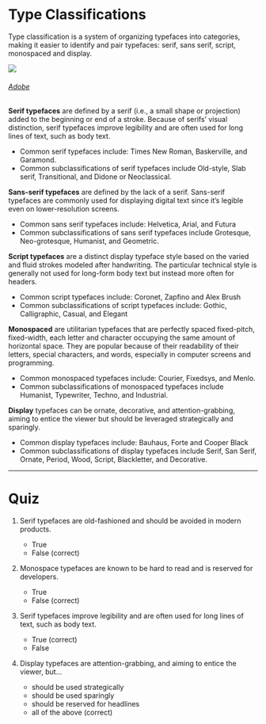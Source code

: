 # Type Classifications 
Type classification is a system of organizing typefaces into categories, making it easier to identify and pair typefaces: serif, sans serif, script, monospaced and display.

![](https://prodesigncurriculum.s3.us-east-2.amazonaws.com/serifs.jpg)
###### [Adobe](https://www.adobe.com/be_en/creativecloud/design/discover/serif-vs-sans-serif.html)

**Serif typefaces** are defined by a serif (i.e., a small shape or projection) added to the beginning or end of a stroke. Because of serifs’ visual distinction, serif typefaces improve legibility and are often used for long lines of text, such as body text.
-   Common serif typefaces include: Times New Roman, Baskerville, and Garamond.
-   Common subclassifications of serif typefaces include Old-style, Slab serif, Transitional, and Didone or Neoclassical.

**Sans-serif typefaces** are defined by the lack of a serif. Sans-serif typefaces are commonly used for displaying digital text since it’s legible even on lower-resolution screens.
-   Common sans serif typefaces include: Helvetica, Arial, and Futura
-   Common subclassifications of sans serif typefaces include Grotesque, Neo-grotesque, Humanist, and Geometric.

**Script typefaces** are a distinct display typeface style based on the varied and fluid strokes modeled after handwriting. The particular technical style is generally not used for long-form body text but instead more often for headers.
-   Common script typefaces include: Coronet, Zapfino and Alex Brush
-   Common subclassifications of script typefaces include: Gothic, Calligraphic, Casual, and Elegant

**Monospaced** are utilitarian typefaces that are perfectly spaced fixed-pitch, fixed-width, each letter and character occupying the same amount of horizontal space. They are popular because of their readability of their letters, special characters, and words, especially in computer screens and programming.
-   Common monospaced typefaces include: Courier, Fixedsys, and Menlo.
-   Common subclassifications of monospaced typefaces include Humanist, Typewriter, Techno, and Industrial.

**Display** typefaces can be ornate, decorative, and attention-grabbing, aiming to entice the viewer but should be leveraged strategically and sparingly.
-   Common display typefaces include: Bauhaus, Forte and Cooper Black
-   Common subclassifications of display typefaces include Serif, San Serif, Ornate, Period, Wood, Script, Blackletter, and Decorative.

___

# Quiz

1.  Serif typefaces are old-fashioned and should be avoided in modern products.
	- True
	- False (correct)
2.  Monospace typefaces are known to be hard to read and is reserved for developers.
	- True
	- False (correct)

4.  Serif typefaces improve legibility and are often used for long lines of text, such as body text.
	- True (correct)
	- False

5. Display typefaces are attention-grabbing, and aiming to entice the viewer, but...
	- should be used strategically
	- should be used sparingly
	- should be reserved for headlines
	- all of the above (correct)